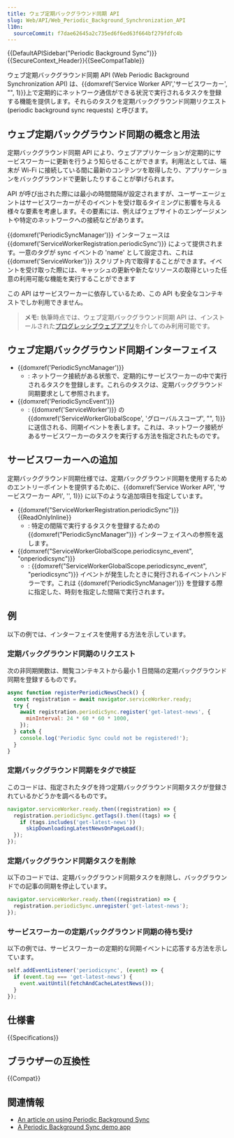 ```yaml
---
title: ウェブ定期バックグラウンド同期 API
slug: Web/API/Web_Periodic_Background_Synchronization_API
l10n:
  sourceCommit: f7dae62645a2c735ed6f6ed63f664bf279fdfc4b
---
```


{{DefaultAPISidebar("Periodic Background Sync")}}{{SecureContext_Header}}{{SeeCompatTable}}

ウェブ定期バックグラウンド同期 API (Web Periodic Background Synchronization API) は、{{domxref('Service Worker API','サービスワーカー', "", 1)}}上で定期的にネットワーク通信ができる状況で実行されるタスクを登録する機能を提供します。それらのタスクを定期バックグラウンド同期リクエスト (periodic background sync requests) と呼びます。

## ウェブ定期バックグラウンド同期の概念と用法

定期バックグラウンド同期 API により、ウェブアプリケーションが定期的にサービスワーカーに更新を行うよう知らせることができます。利用法としては、端末が Wi-Fi に接続している間に最新のコンテンツを取得したり、アプリケーションをバックグラウンドで更新したりすることが挙げられます。

API が呼び出された際には最小の時間間隔が設定されますが、ユーザーエージェントはサービスワーカーがそのイベントを受け取るタイミングに影響を与える様々な要素を考慮します。その要素には、例えばウェブサイトのエンゲージメントや特定のネットワークへの接続などがあります。

{{domxref('PeriodicSyncManager')}} インターフェースは {{domxref('ServiceWorkerRegistration.periodicSync')}} によって提供されます。一意のタグが sync イベントの 'name' として設定され、これは {{domxref('ServiceWorker')}} スクリプト内で取得することができます。イベントを受け取った際には、キャッシュの更新や新たなリソースの取得といった任意の利用可能な機能を実行することができます

この API はサービスワーカーに依存しているため、この API も安全なコンテキストでしか利用できません。

> **メモ:** 執筆時点では、ウェブ定期バックグラウンド同期 API は、インストールされた[プログレッシブウェブアプリ](/ja/docs/Web/Progressive_web_apps)を介してのみ利用可能です。

## ウェブ定期バックグラウンド同期インターフェイス

- {{domxref('PeriodicSyncManager')}}
  - : ネットワーク接続がある状態で、定期的にサービスワーカーの中で実行されるタスクを登録します。これらのタスクは、定期バックグラウンド同期要求として参照されます。
- {{domxref('PeriodicSyncEvent')}}
  - : {{domxref('ServiceWorker')}} の{{domxref('ServiceWorkerGlobalScope', 'グローバルスコープ', "", 1)}}に送信される、同期イベントを表します。これは、ネットワーク接続があるサービスワーカーのタスクを実行する方法を指定されたものです。

## サービスワーカーへの追加

定期バックグラウンド同期仕様では、定期バックグラウンド同期を使用するためのエントリーポイントを提供するために、{{domxref('Service Worker API', 'サービスワーカー API', '', 1)}} に以下のような追加項目を指定しています。

- {{domxref("ServiceWorkerRegistration.periodicSync")}} {{ReadOnlyInline}}
  - : 特定の間隔で実行するタスクを登録するための {{domxref("PeriodicSyncManager")}} インターフェイスへの参照を返します。
- {{domxref("ServiceWorkerGlobalScope.periodicsync_event", "onperiodicsync")}}
  - : {{domxref("ServiceWorkerGlobalScope.periodicsync_event", "periodicsync")}} イベントが発生したときに発行されるイベントハンドラーです。これは {{domxref('PeriodicSyncManager')}} を登録する際に指定した、時刻を指定した間隔で実行されます。

## 例

以下の例では、インターフェイスを使用する方法を示しています。

### 定期バックグラウンド同期のリクエスト

次の非同期関数は、閲覧コンテキストから最小 1 日間隔の定期バックグラウンド同期を登録するものです。

```js
async function registerPeriodicNewsCheck() {
  const registration = await navigator.serviceWorker.ready;
  try {
    await registration.periodicSync.register('get-latest-news', {
      minInterval: 24 * 60 * 60 * 1000,
    });
  } catch {
    console.log('Periodic Sync could not be registered!');
  }
}
```

### 定期バックグラウンド同期をタグで検証

このコードは、指定されたタグを持つ定期バックグラウンド同期タスクが登録されているかどうかを調べるものです。

```js
navigator.serviceWorker.ready.then((registration) => {
  registration.periodicSync.getTags().then((tags) => {
    if (tags.includes('get-latest-news'))
      skipDownloadingLatestNewsOnPageLoad();
  });
});
```

### 定期バックグラウンド同期タスクを削除

以下のコードでは、定期バックグラウンド同期タスクを削除し、バックグラウンドでの記事の同期を停止しています。

```js
navigator.serviceWorker.ready.then((registration) => {
  registration.periodicSync.unregister('get-latest-news');
});
```

### サービスワーカーの定期バックグラウンド同期の待ち受け

以下の例では、サービスワーカーの定期的な同期イベントに応答する方法を示しています。

```js
self.addEventListener('periodicsync', (event) => {
  if (event.tag === 'get-latest-news') {
    event.waitUntil(fetchAndCacheLatestNews());
  }
});
```

## 仕様書

{{Specifications}}

## ブラウザーの互換性

{{Compat}}

## 関連情報

- [An article on using Periodic Background Sync](https://web.dev/periodic-background-sync/)
- [A Periodic Background Sync demo app](https://webplatformapis.com/periodic_sync/periodicSync_improved.html)
